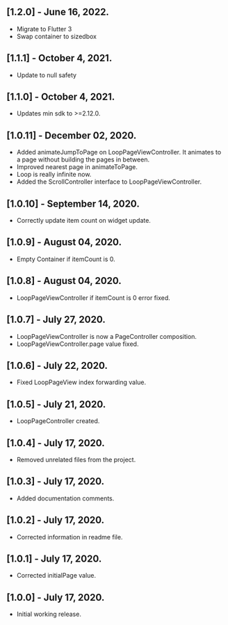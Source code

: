 ## [1.2.0] - June 16, 2022.

* Migrate to Flutter 3 
* Swap container to sizedbox
## [1.1.1] - October 4, 2021.

* Update to null safety

## [1.1.0] - October 4, 2021.

* Updates min sdk to >=2.12.0.

## [1.0.11] - December 02, 2020.

* Added animateJumpToPage on LoopPageViewController. It animates to a page without building the pages in between.
* Improved nearest page in animateToPage.
* Loop is really infinite now.
* Added the ScrollController interface to LoopPageViewController.

## [1.0.10] - September 14, 2020.

* Correctly update item count on widget update.

## [1.0.9] - August 04, 2020.

* Empty Container if itemCount is 0.

## [1.0.8] - August 04, 2020.

* LoopPageViewController if itemCount is 0 error fixed.

## [1.0.7] - July 27, 2020.

* LoopPageViewController is now a PageController composition.
* LoopPageViewController.page value fixed.

## [1.0.6] - July 22, 2020.

* Fixed LoopPageView index forwarding value.

## [1.0.5] - July 21, 2020.

* LoopPageController created.

## [1.0.4] - July 17, 2020.

* Removed unrelated files from the project.

## [1.0.3] - July 17, 2020.

* Added documentation comments.

## [1.0.2] - July 17, 2020.

* Corrected information in readme file.

## [1.0.1] - July 17, 2020.

* Corrected initialPage value.

## [1.0.0] - July 17, 2020.

* Initial working release.
